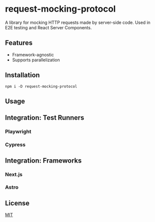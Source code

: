 # request-mocking-protocol

A library for mocking HTTP requests made by server-side code.
Used in E2E testing and React Server Components.

## Features
- Framework-agnostic
- Supports parallelization

## Installation
```
npm i -D request-mocking-protocol
```

## Usage

## Integration: Test Runners

### Playwright

### Cypress

## Integration: Frameworks

### Next.js

### Astro

## License
[MIT](https://github.com/vitalets/request-mocking-protocol/blob/main/LICENSE)